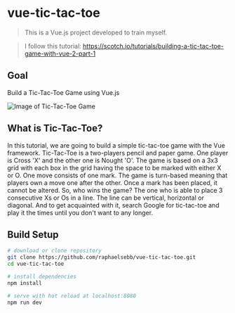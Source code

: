# vue-tic-tac-toe

> This is a Vue.js project developed to train myself.

> I follow this tutorial: https://scotch.io/tutorials/building-a-tic-tac-toe-game-with-vue-2-part-1

## Goal

Build a Tic-Tac-Toe Game using Vue.js

![Image of Tic-Tac-Toe Game](https://cdn.scotch.io/2526/u5jHow5Ts65CfsOjgmne_grid%20with%20status%20and%20restart%20button.png)


## What is Tic-Tac-Toe?

In this tutorial, we are going to build a simple tic-tac-toe game with the Vue framework. Tic-Tac-Toe is a two-players pencil and paper game. One player is Cross 'X' and the other one is Nought 'O'. The game is based on a 3x3 grid with each box in the grid having the space to be marked with either X or O. One move consists of one mark. The game is turn-based meaning that players own a move one after the other. Once a mark has been placed, it cannot be altered. So, who wins the game? The one who is able to place 3 consecutive Xs or Os in a line. The line can be vertical, horizontal or diagonal. And to get acquainted with it, search Google for tic-tac-toe and play it the times until you don't want to any longer.

## Build Setup

``` bash
# download or clone repository
git clone https://github.com/raphaelsebb/vue-tic-tac-toe.git
cd vue-tic-tac-toe

# install dependencies
npm install

# serve with hot reload at localhost:8080
npm run dev
```
